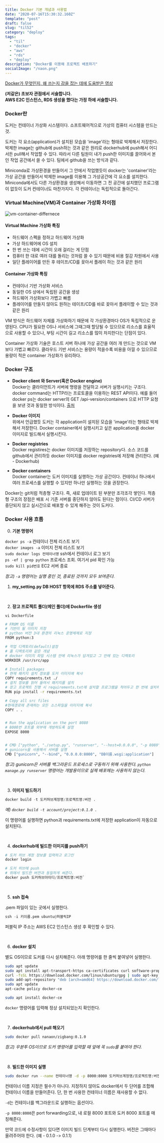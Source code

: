 ```yaml
---
title: Docker 기본 개념과 사용법
date: "2020-07-16T15:30:32.160Z"
template: "post"
draft: false
slug: "til52"
category: "deploy"
tags:
  - "til"
  - "docker"
  - "aws"
  - "rds"
  - "deploy"
description: "Docker를 이용해 프로젝트 배포하기"
socialImage: "/naon.png"
---
```


[Docker가 무엇인지, 왜 쓰는지 감을 잡는 데에 도움받은 영상](https://www.youtube.com/watch?v=tPjpcsgxgWc)

**(저같은) 초보자 관점에서 서술합니다.**<br>
**AWS E2C 인스턴스, RDS 생성을 했다는 가정 하에 서술합니다.**

### Docker란
도커는 컨테이너 가상화 시스템이다. 소프트웨어적으로 가상의 컴퓨터 시스템을 만드는 것.

도커는 각 요소(application)가 설치된 모습을 'image'라는 형태로 박제해서 저장한다. 박제한 image는 github에 push하는 것과 같은 원리로 dockerhub에 push해서 어디서든 pull해서 작업할 수 있다. 따라서 다른 팀원이 내가 push한 이미지를 끌어와서 본인 작업 공간에서 쓸 수 있다. 팀에서 github을 쓰는 방식과 같다.

Miniconda로 가상환경을 만들어서 그 안에서 작업했듯이 docker는 'container'라는 가상 공간을 만들어서 박제한 image를 이용해 그 가상공간에 각 요소를 설치한다. Miniconda에서도 다른 가상환경을 생성해서 이동하면 그 전 공간에 설치했던 프로그램이 없듯이 도커 컨테이너도 마찬가지다. 각 컨테이너는 독립적으로 돌아간다.

### Virtual Machine(VM)과 Container 가상화 차이점

![vm-container-differnece](/media/vm-container.png)

#### Virtual Machine 가상화 특징
- 하드웨어 스펙을 정하고 하드웨어 가상화
- 가상 하드웨어에 OS 설치
- 한 번 쓰는 데에 시간이 오래 걸리는 게 단점
- 컴퓨터 한 대로 여러 대를 돌리는 것처럼 쓸 수 있기 때문에 비용 절감 차원에서 사용
- 일단 플레이어를 만든 후 테이프/CD를 꽂아서 플레이 하는 것과 같은 원리

#### Container 가상화 특징
- 컨테이너 기반 가상화 서비스
- 동일한 OS 상에서 독립된 공간을 생성
- 하드웨어 가상화보다 가볍고 빠름
- 플레이어를 만들지 않아도 원하는 테이프/CD를 바로 꽂아서 플레이할 수 있는 것과 같은 원리

VM 방식은 하드웨어 자체를 가상화하기 때문에 각 가상환경마다 OS가 독립적으로 운영된다. CPU가 필요한 OS나 서비스에 그때그때 할당될 수 있으므로 리소스를 효율적으로 사용할 수 있으나, 부팅 시간이 길고 리소스를 많이 차지한다는 단점이 있다.

Container 가상화 기술은 호스트 서버 하나에 가상 공간을 여러 개 만드는 것으로 VM 보다 가볍고 빠르다. 클라우드 기반 서비스는 용량이 적을수록 비용을 아낄 수 있으므로 용량이 적은 container 가상화가 유리하다.

### Docker 구조
- **Docker client 와 Server(혹은 Docker engine)**<br>
Docker는 클라이언트가 서버에 명령을 전달하고 서버가 실행시키는 구조다. docker command는 HTTP라는 프로토콜을 이용하는 REST API이다. 예를 들어 docker ps는 docker server의 GET /api-version/containers 으로 HTTP 요청을 보낸 것과 동일한 방식이다. [출처](https://senticoding.tistory.com/94)

- **Docker 이미지**<br>
위에서 언급했듯 도커는 각 application이 설치된 모습을 'image'라는 형태로 박제해서 저장한다. Docker container에서 실행시키고 싶은 application을 docker 이미지로 빌드해서 실행시킨다.

- **Docker registries**<br>
Docker registires는 docker 이미지를 저장하는 repository다. 소스 코드를 github에서 관리하듯 docker 이미지를 docker registries에 저장해 관리한다. (예 - Dockerhub)

- **Docker containers**<br>
Docker container는 도커 이미지를 실행하는 가상 공간이다. 컨테이너 하나에서 여러 프로세스를 실행할 수 있지만 하나만 실행하는 것을 권장한다.

Docker는 git처럼 적층형 구조다. 즉, 새로 업데이트 된 부분만 조각조각 쌓인다. 적층형 구조의 장점은 배포 시 기존 서버를 중단하지 않아도 된다는 점이다. CI/CD 서버가 중단되지 않고 실시간으로 배포할 수 있게 해주는 것이 도커다.

### Docker 사용 흐름
0. **기본 명령어**

`docker ps -a` 컨테이너 전체 리스트 보기<br>
`docker images -a` 이미지 전체 리스트 보기<br>
`sudo docker logs 컨테이너명` ssh에서 컨테이너 로그 보기<br>
`ps -ef | grep python` 프로세스 조회. 여기서 pid 확인 가능<br>
`sudo kill pid번호` EC2 서버 종료

*참고) `-a` 명령어는 실행 중인 것, 종료된 것까지 모두 보여준다.*

1. **my_setting.py DB HOST 항목에 RDS 주소를 넣어준다.**

<br>

2. **장고 프로젝트 폴더(메인 폴더)에 Dockerfile 생성**

`vi Dockerfile`

```bash
# FROM OS 이름
# 기반이 될 이미지 지정
# python 버전 3대 환경의 리눅스 운영체제로 지정
FROM python:3 

# 작업 디렉토리(default)설정
# 홈 디렉토리와 같은 개념
# docker 이미지 파일 시스템 안에 리눅스가 담겨있고 그 안에 있는 디렉토리
WORKDIR /usr/src/app 

# Install packages
# 현재 패키지 설치 정보를 도커 이미지에 복사
COPY requirements.txt ./ 
# 설치 정보를 읽어 들여서 패키지를 설치
# 장고 프로젝트 진행 시 requirements.txt에 설치할 프로그램을 적어두고 한 번에 설치하는 것과 같은 작업
RUN pip install -r requirements.txt

# Copy all src files
#현재경로에 존재하는 모든 소스파일을 이미지에 복사
COPY . . 


# Run the application on the port 8080
# 8000번 포트를 외부에 개방하도록 설정
EXPOSE 8000   


# CMD ["python", "./setup.py", "runserver", "--host=0.0.0.0", "-p 8080"]
# gunicorn을 사용해서 서버를 실행
CMD ["gunicorn", "--bind", "0.0.0.0:8000", "DB이름.wsgi:application"]  

```

*참고) gunicorn은 서버를 백그라운드 프로세스로 구동하기 위해 사용한다. `python manage.py runserver` 명령어는 개발용이므로 실제 배포에는 사용하지 않는다.*

<br>

3. **이미지 빌드하기**

```python
docker build -t 도커허브계정명/프로젝트명:버전 .
```
*예) `docker build -t account/project:0.1.0 .`*

이 명령어를 실행하면 python과 requirements.txt에 저장한 application이 자동으로 설치된다.

<br>

4. **dockerhub에 빌드한 이미지를 push하기**

```python
# 도커 허브 계정 정보를 입력하고 로그인
docker login

# 도커 허브에 push
# 위에서 빌드한 버전과 동일하게 써준다.
docker push 도커허브아이디/프로젝트명:버전`
```

<br>

5. **ssh 접속**

.pem 파일이 있는 곳에서 실행한다.

```python
ssh -i 키이름.pem ubuntu@퍼블릭IP
```

퍼블릭 IP 주소는 AWS EC2 인스턴스 생성 후 확인할 수 있다.

<br>

6. **docker 설치**

별도 OS이므로 도커를 다시 설치해준다. 아래 명령어를 한 줄씩 붙여넣어 실행한다.

```bash
sudo apt update
sudo apt install apt-transport-https ca-certificates curl software-properties-common
curl -fsSL https://download.docker.com/linux/ubuntu/gpg | sudo apt-key add -
sudo add-apt-repository "deb [arch=amd64] https://download.docker.com/linux/ubuntu bionic stable"
sudo apt update
apt-cache policy docker-ce
```
```bash
sudo apt install docker-ce
```

`docker` 명령어를 입력해 정상 설치되었는지 확인한다.

<br>

7. **dockerhub에서 pull 해오기**

```bash
sudo docker pull nanaon/zigbang:0.1.0
```

*참고) 우분투 OS이므로 도커 명령어를 입력할 때 앞에 꼭 `sudo`를 붙여야 한다.*

<br>

8. **빌드한 이미지 실행**

```bash
sudo docker run --name 컨테이너명 -d -p 8000:8000 도커허브계정명/프로젝트명:버전
```

컨테이너 이름 지정은 필수가 아니다. 지정하지 않아도 docker에서 두 단어를 조합해 컨테이너 이름을 만들어준다. 단, 한 번 사용한 컨테이너 이름은 재사용할 수 없다.

`-d`는 컨테이너를 백그라운드로 실행하는 옵션이다.

`-p 8000:8000`은 port forwarding으로, 내 로컬 8000 포트와 도커 8000 포트를 매칭해준다.

만약 코드에 수정사항이 있다면 이미지 빌드 단계부터 다시 실행한다. 버전은 그때마다 올려주어야 한다. (예 - 0.1.0 -> 0.1.1)